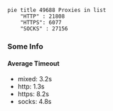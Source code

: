 
```mermaid
pie title 49688 Proxies in list
    "HTTP" : 21808
    "HTTPS": 6077
    "SOCKS" : 27156
```

### Some Info
#### Average Timeout

- mixed: 3.2s
- http: 1.3s
- https: 8.2s
- socks: 4.8s